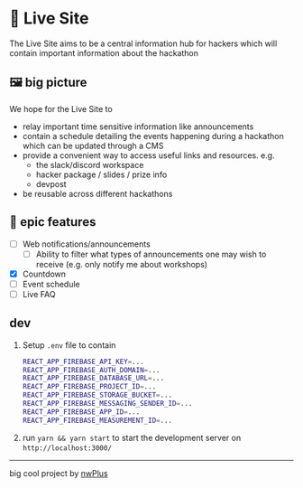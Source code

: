 # 🔴 Live Site

The Live Site aims to be a central information hub for hackers which will contain important information about the hackathon

## 🖼️ big picture

We hope for the Live Site to
- relay important time sensitive information like announcements
- contain a schedule detailing the events happening during a hackathon which can be updated through a CMS
- provide a convenient way to access useful links and resources. e.g.
  - the slack/discord workspace
  - hacker package / slides / prize info
  - devpost
- be reusable across different hackathons

## 💯 epic features

- [ ] Web notifications/announcements
  - [ ] Ability to filter what types of announcements one may wish to receive (e.g. only notify me about workshops)
- [x] Countdown
- [ ] Event schedule
- [ ] Live FAQ

## dev

1. Setup `.env` file to contain
    ```bash
    REACT_APP_FIREBASE_API_KEY=...
    REACT_APP_FIREBASE_AUTH_DOMAIN=...
    REACT_APP_FIREBASE_DATABASE_URL=...
    REACT_APP_FIREBASE_PROJECT_ID=...
    REACT_APP_FIREBASE_STORAGE_BUCKET=...
    REACT_APP_FIREBASE_MESSAGING_SENDER_ID=...
    REACT_APP_FIREBASE_APP_ID=...
    REACT_APP_FIREBASE_MEASUREMENT_ID=...
    ```
1. run `yarn && yarn start` to start the development server on `http://localhost:3000/`

<hr>

big cool project by [nwPlus](https://www.nwplus.io/)
